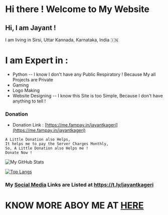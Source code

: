 # Hi there ! Welcome to My Website
## Hi, I am Jayant !
I am living in Sirsi, Uttar Kannada, Karnataka, India 🇮🇳

# I am Expert in :
- Python
-- I know I don't have any Public Respiratory ! Because My all Projects are Private
- Gaming
- Logo Making
- Website Designing 
-- I know this Site is too Simple, Because I don't have anything to tell !

### Donation
- Donation Link : [https://me.fampay.in/jayantkageri](https://me.fampay.in/jayantkageri)
```
A Little Donation also Helps,
It helps me to pay the Server Charges Monthly,
So, A Little Donation also Helps me !
Donate Now !
```

![My GitHub Stats](https://github-readme-stats.vercel.app/api?username=jayantkageri&show_icons=true&theme=tokyonight&include_all_commits=false)

[![Top Langs](https://github-readme-stats.vercel.app/api/top-langs/?username=jayantkageri&layout=compact&theme=tokyonight)](https://github.com/anuraghazra/github-readme-stats)


### My [Social Media](https://t.ly/jayantkageri) Links are Listed at https://t.ly/jayantkageri

# KNOW MORE ABOY ME AT [HERE](https://telegram.dog/Know_About_Your_Dad)
